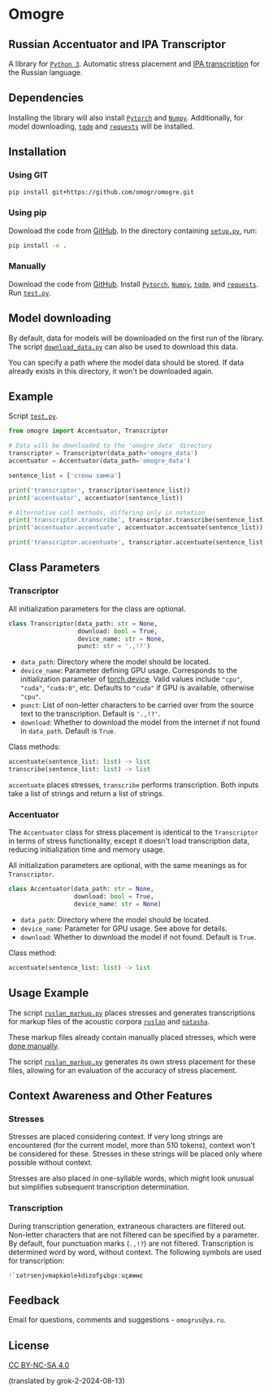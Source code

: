 


# Omogre

## Russian Accentuator and IPA Transcriptor

A library for [`Python 3`](https://www.python.org/). Automatic stress placement and [IPA transcription](https://en.wikipedia.org/wiki/International_Phonetic_Alphabet) for the Russian language.

## Dependencies

Installing the library will also install [`Pytorch`](https://pytorch.org/) and [`Numpy`](https://numpy.org/). Additionally, for model downloading, [`tqdm`](https://tqdm.github.io/) and [`requests`](https://pypi.org/project/requests/) will be installed.

## Installation

### Using GIT

```bash
pip install git+https://github.com/omogr/omogre.git
```

### Using pip

Download the code from [GitHub](https://github.com/omogr/omogre). In the directory containing [`setup.py`](https://github.com/omogr/omogre/blob/main/setup.py), run:

```bash
pip install -e .
```

### Manually

Download the code from [GitHub](https://github.com/omogr/omogre). Install [`Pytorch`](https://pytorch.org/), [`Numpy`](https://numpy.org/), [`tqdm`](https://tqdm.github.io/), and [`requests`](https://pypi.org/project/requests/). Run [`test.py`](https://github.com/omogr/omogre/blob/main/test.py).

## Model downloading

By default, data for models will be downloaded on the first run of the library. The script [`download_data.py`](https://github.com/omogr/omogre/blob/main/download_data.py) can also be used to download this data.

You can specify a path where the model data should be stored. If data already exists in this directory, it won't be downloaded again.

## Example

Script [`test.py`](https://github.com/omogr/omogre/blob/main/test.py).

```python
from omogre import Accentuator, Transcriptor

# Data will be downloaded to the 'omogre_data' directory
transcriptor = Transcriptor(data_path='omogre_data')
accentuator = Accentuator(data_path='omogre_data')

sentence_list = ['стены замка']

print('transcriptor', transcriptor(sentence_list))
print('accentuator', accentuator(sentence_list))

# Alternative call methods, differing only in notation
print('transcriptor.transcribe', transcriptor.transcribe(sentence_list))
print('accentuator.accentuate', accentuator.accentuate(sentence_list))

print('transcriptor.accentuate', transcriptor.accentuate(sentence_list))
```

## Class Parameters

### Transcriptor

All initialization parameters for the class are optional.

```python
class Transcriptor(data_path: str = None,
                   download: bool = True,
                   device_name: str = None,
                   punct: str = '.,!?')
```

- `data_path`: Directory where the model should be located.
- `device_name`: Parameter defining GPU usage. Corresponds to the initialization parameter of [torch.device](https://pytorch.org/docs/stable/tensor_attributes.html#torch.device). Valid values include `"cpu"`, `"cuda"`, `"cuda:0"`, etc. Defaults to `"cuda"` if GPU is available, otherwise `"cpu"`.
- `punct`: List of non-letter characters to be carried over from the source text to the transcription. Default is `'.,!?'`.
- `download`: Whether to download the model from the internet if not found in `data_path`. Default is `True`.

Class methods:

```python
accentuate(sentence_list: list) -> list
transcribe(sentence_list: list) -> list
```

`accentuate` places stresses, `transcribe` performs transcription. Both inputs take a list of strings and return a list of strings.

### Accentuator

The `Accentuator` class for stress placement is identical to the `Transcriptor` in terms of stress functionality, except it doesn't load transcription data, reducing initialization time and memory usage.

All initialization parameters are optional, with the same meanings as for `Transcriptor`.

```python
class Accentuator(data_path: str = None,
                  download: bool = True,
                  device_name: str = None)
```

- `data_path`: Directory where the model should be located.
- `device_name`: Parameter for GPU usage. See above for details.
- `download`: Whether to download the model if not found. Default is `True`.

Class method:

```python
accentuate(sentence_list: list) -> list
```

## Usage Example

The script [`ruslan_markup.py`](https://github.com/omogr/omogre/blob/main/ruslan_markup.py) places stresses and generates transcriptions for markup files of the acoustic corpora [`ruslan`](http://dataset.sova.ai/SOVA-TTS/ruslan/ruslan_dataset.tar) and [`natasha`](http://dataset.sova.ai/SOVA-TTS/natasha/natasha_dataset.tar).

These markup files already contain manually placed stresses, which were [done manually](https://habr.com/ru/companies/ashmanov_net/articles/528296/).

The script [`ruslan_markup.py`](https://github.com/omogr/omogre/blob/main/ruslan_markup.py) generates its own stress placement for these files, allowing for an evaluation of the accuracy of stress placement.

## Context Awareness and Other Features

### Stresses

Stresses are placed considering context. If very long strings are encountered (for the current model, more than 510 tokens), context won't be considered for these. Stresses in these strings will be placed only where possible without context.

Stresses are also placed in one-syllable words, which might look unusual but simplifies subsequent transcription determination.

### Transcription

During transcription generation, extraneous characters are filtered out. Non-letter characters that are not filtered can be specified by a parameter. By default, four punctuation marks (`.,!?`) are not filtered. Transcription is determined word by word, without context. The following symbols are used for transcription:

```
ʲ`ɪətrsɐnjvmapkɨʊleɫdizofʂɕbɡxːuʐæɵʉɛ
```

## Feedback
Email for questions, comments and suggestions - `omogrus@ya.ru`.

## License
[CC BY-NC-SA 4.0](https://creativecommons.org/licenses/by-nc-sa/4.0/deed.en)

(translated by grok-2-2024-08-13)
